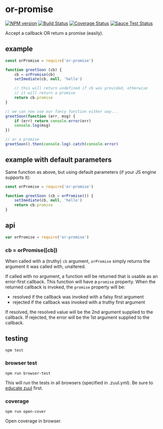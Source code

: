 # or-promise

[![NPM version](https://badge.fury.io/js/or-promise.png)](http://badge.fury.io/js/or-promise)
[![Build Status](https://travis-ci.org/jasonpincin/or-promise.svg?branch=master)](https://travis-ci.org/jasonpincin/or-promise)
[![Coverage Status](https://coveralls.io/repos/jasonpincin/or-promise/badge.png?branch=master)](https://coveralls.io/r/jasonpincin/or-promise?branch=master)
[![Sauce Test Status](https://saucelabs.com/browser-matrix/jp-project14.svg)](https://saucelabs.com/u/jp-project14)

Accept a callback OR return a promise (easily).

## example

```javascript
const orPromise = require('or-promise')

function greetSoon (cb) {
    cb = orPromise(cb)
    setImediate(cb, null, 'hello')

    // this will return undefined if cb was provided, otherwise
    // it will return a promise
    return cb.promise
}

// we can now use our fancy function either way...
greetSoon(function (err, msg) {
    if (err) return console.error(err)
    console.log(msg)
})

// or a promise
greetSoon().then(console.log).catch(console.error)
```

## example with default parameters

Same function as above, but using default parameters (if your JS engine supports
it):

```javascript
const orPromise = require('or-promise')

function greetSoon (cb = orPromise()) {
    setImediate(cb, null, 'hello')
    return cb.promise
}
```

## api

```javascript
var orPromise = require('or-promise')
```

### cb = orPromise([cb])

When called with a (truthy) `cb` argument, `orPromise` simply returns the 
argument it was called with, unaltered. 

If called with no argument, a function will be returned that is usable as an 
error-first callback. This function will have a `promise` property. When the
returned callback is invoked, the `promise` property will be:

* resolved if the callback was invoked with a falsy first argument
* rejected if the callback was invoked with a truthy first argument

If resolved, the resolved value will be the 2nd argument supplied to the
callback. If rejected, the error will be the 1st argument supplied to the
callback.

## testing

`npm test`

### browser test

`npm run browser-test`

This will run the tests in all browsers (specified in .zuul.yml). Be sure to 
[educate zuul](https://github.com/defunctzombie/zuul/wiki/cloud-testing#2-educate-zuul) 
first.

### coverage

`npm run open-cover`

Open coverage in browser.
